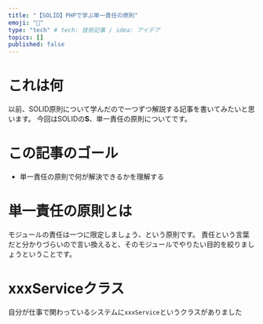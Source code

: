 ```yaml
---
title: "【SOLID】PHPで学ぶ単一責任の原則"
emoji: "🎉"
type: "tech" # tech: 技術記事 / idea: アイデア
topics: []
published: false
---
```

# これは何
以前、SOLID原則について学んだので一つずつ解説する記事を書いてみたいと思います。
今回はSOLIDの**S**、単一責任の原則についてです。
# この記事のゴール
- 単一責任の原則で何が解決できるかを理解する
# 単一責任の原則とは
モジュールの責任は一つに限定しましょう、という原則です。
責任という言葉だと分かりづらいので言い換えると、そのモジュールでやりたい目的を絞りましょうということです。
# xxxServiceクラス
自分が仕事で関わっているシステムに`xxxService`というクラスがありました